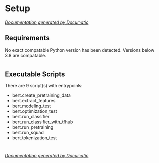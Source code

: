 # Setup

[_Documentation generated by Documatic_](https://www.documatic.com)

<!---Documatic-section-Requirements-start--->
## Requirements

No exact compatable Python version has been detected.
Versions below 3.8 are compatable.

# #
<!---Documatic-section-Requirements-end--->

<!---Documatic-section-Executable Scripts-start--->
## Executable Scripts

There are 9 script(s) with entrypoints:
* bert.create_pretraining_data
* bert.extract_features
* bert.modeling_test
* bert.optimization_test
* bert.run_classifier
* bert.run_classifier_with_tfhub
* bert.run_pretraining
* bert.run_squad
* bert.tokenization_test

# #
<!---Documatic-section-Executable Scripts-end--->

[_Documentation generated by Documatic_](https://www.documatic.com)